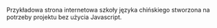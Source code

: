 Przykładowa strona internetowa szkoły języka chińskiego stworzona na potrzeby projektu bez użycia Javascript.
